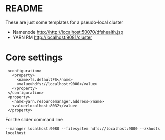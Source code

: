 <!---
   Licensed to the Apache Software Foundation (ASF) under one or more
   contributor license agreements.  See the NOTICE file distributed with
   this work for additional information regarding copyright ownership.
   The ASF licenses this file to You under the Apache License, Version 2.0
   (the "License"); you may not use this file except in compliance with
   the License.  You may obtain a copy of the License at

       http://www.apache.org/licenses/LICENSE-2.0

   Unless required by applicable law or agreed to in writing, software
   distributed under the License is distributed on an "AS IS" BASIS,
   WITHOUT WARRANTIES OR CONDITIONS OF ANY KIND, either express or implied.
   See the License for the specific language governing permissions and
   limitations under the License.
-->
  
 # README
 
 These are just some templates for a pseudo-local cluster
 
 
 * Namenode [http://﻿http://localhost:50070/dfshealth.jsp](﻿http://localhost:50070/dfshealth.jsp)
 * YARN RM [﻿http://localhost:9081/cluster](﻿http://localhost:9081/cluster)
 
 # Core settings
 
     <configuration>
       <property>
         <name>fs.defaultFS</name>
         <value>hdfs://localhost:9000</value>
       </property>
     </configuration>
     <property>
       <name>yarn.resourcemanager.address</name>
       <value>localhost:8032</value>
     </property>
 
 
 For the slider command line
 
    --manager localhost:9080 --filesystem hdfs://localhost:9000 --zkhosts localhost
 
 

